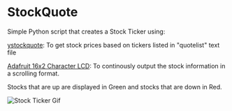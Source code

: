 # StockQuote

Simple Python script that creates a Stock Ticker using:

[ystockquote](https://https://pypi.python.org/pypi/ystockquote): To get stock prices based on tickers listed in "quotelist" text file

[Adafruit 16x2 Character LCD](https://learn.adafruit.com/character-lcds/overview): To continously output the stock information in a scrolling format. 

Stocks that are up are displayed in Green and stocks that are down in Red.

![Stock Ticker Gif](https://www.dropbox.com/s/gfljep7hlp4q58w/animation.gif?raw=1)
